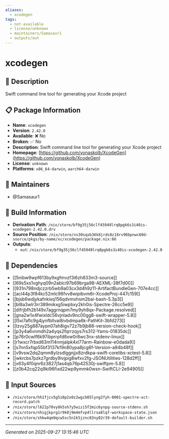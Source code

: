 ```yaml
---
aliases:
  - xcodegen
tags:
  - not-available
  - license/unknown
  - maintainers/Samasaur1
  - outputs/out
---
```


# xcodegen

## 📝 Description

Swift command line tool for generating your Xcode project

## 📋 Package Information

- **Name**: `xcodegen`
- **Version**: `2.42.0`
- **Available**: ❌ No
- **Broken**: ✅ No
- **Description**: Swift command line tool for generating your Xcode project
- **Homepage**: [https://github.com/yonaskolb/XcodeGen](https://github.com/yonaskolb/XcodeGen)
- **License**: `unknown`
- **Platforms**: `x86_64-darwin`, `aarch64-darwin`
## 👥 Maintainers

- @Samasaur1


## 🔧 Build Information

- **Derivation Path**: `/nix/store/bf9g35j56clf45949lrq8pgk6s3i40is-xcodegen-2.42.0.drv`
- **Source Position**: `/nix/store/ns30sqxb36k8jrds8z18rv96bpnwc60d-source/pkgs/by-name/xc/xcodegen/package.nix:66`
- **Outputs**:
  - `out`:  `/nix/store/bf9g35j56clf45949lrq8pgk6s3i40is-xcodegen-2.42.0`

## 🔗 Dependencies

- [[5nibw9wpf613by9xgfmvzf3i6zh833m3-source]]
- [[69s5xs1vghyq09n2ablci97b69brga98-AEXML-38f7d00]]
- [[931n798ndjczzrb5wb9a03cx3d4h9z11-ArtifactBundleGen-707e4cc]]
- [[acl44p3f84kc52mlc96fvv8wipibvm6r-XcodeProj-447c159]]
- [[bjsb6wdjykafnkixq156qdvmxhsm2bai-bash-5.3p3]]
- [[bl8a3wlr3rr389mikxg5iwpbxy2kh0is-Spectre-26cc5e9]]
- [[difrjbfh2b149x7aggrnqpm7my9yh8qx-Package.resolved]]
- [[gna2w1x4fwixldc56vjnladv9nc00gg8-swift-wrapper-5.8]]
- [[l5xi7aflc9g4jynfbllvai8ivbdmpa6k-PathKit-3bfd273]]
- [[lzvy25g887aypn07ah8igv72z7b9jb88-version-check-hook]]
- [[p3y4a6vnmdh2a4yqs2fqrrzqys7rs312-Yams-01835dc]]
- [[p76r0cwlf6k97ibprrpfd8xw0r8wc3nx-stdenv-linux]]
- [[r1wxcr7rbxd63m114nmjalpk4xl77arm-Rainbow-e0dada9]]
- [[s7nn5xfqp55bf3137kf9n80ypa8jcg6f-Version-a94b48f]]
- [[v9vsw2dq2qmm8ylzsdlggnjjx8zrdkpa-swift-corelibs-xctest-5.8]]
- [[wkrcbs7pzkz7grdby9ivjpig8wfxv2fg-JSONUtilities-128d2ff]]
- [[x63y4f0qnr6z3827j1as4qb76p42530j-swiftpm-5.8]]
- [[z0b42cq22q9ki96fixd22wp9ymmk0wsn-SwiftCLI-2e94905]]

## 📁 Input Sources

- `/nix/store/hh1fjcv5g5z8p2x0z2wgcb05lyng2fyh-0001-spectre-xct-record.patch`
- `/nix/store/l622p70vy8k5sh7y5wizi5f2mic6ynpg-source-stdenv.sh`
- `/nix/store/nhigjkprg1r9k0j9m4mfvp4llrxa8lqf-workspace-state.json`
- `/nix/store/shkw4qm9qcw5sc5n1k5jznc83ny02r39-default-builder.sh`

---
*Generated on 2025-09-27 13:15:46 UTC*
